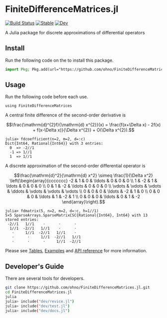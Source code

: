 # FiniteDifferenceMatrices.jl

[![Build Status](https://github.com/ohno/FiniteDifferenceMatrices.jl/actions/workflows/CI.yml/badge.svg?branch=main)](https://github.com/ohno/FiniteDifferenceMatrices.jl/actions/workflows/CI.yml?query=branch%3Amain)
[![Stable](https://img.shields.io/badge/docs-stable-blue.svg)](https://ohno.github.io/FiniteDifferenceMatrices.jl/stable/)
[![Dev](https://img.shields.io/badge/docs-dev-blue.svg)](https://ohno.github.io/FiniteDifferenceMatrices.jl/dev/)

A Julia package for discrete approximations of differential operators

## Install

Run the following code on the to install this package.
```julia
import Pkg; Pkg.add(url="https://github.com/ohno/FiniteDifferenceMatrices.jl.git")
```

## Usage

Run the following code before each use.
```@example index
using FiniteDifferenceMatrices
```

A central finite difference of the second-order derivative is
```math
\frac{\mathrm{d}^{2}f}{\mathrm{d} x^{2}}(x) = \frac{f(x+\Delta x) - 2f(x) + f(x-\Delta x)}{\Delta x^{2}} + O(\Delta x^{2}).
```
```julia-repl
julia> fdcoefficient(n=2, m=2, d=:c)
Dict{Int64, Rational{Int64}} with 3 entries:
  0  => -2//1
  -1 => 1//1
  1  => 1//1
```

A discrete approximation of the second-order differential operator is
```math
\frac{\mathrm{d}^2}{\mathrm{d} x^2}
\simeq
\frac{1}{\Delta x^2}
\left(\begin{array}{ccccccc}
  -2 &  1 &  0 & \ldots & 0 & 0 & 0 \\
   1 & -2 &  1 & \ldots & 0 & 0 & 0 \\
   0 &  1 & -2 & \ldots & 0 & 0 & 0 \\
  \vdots & \vdots & \vdots & \ddots & \vdots & \vdots & \vdots \\
  0 & 0 & 0 & \ldots & -2 &  1 &  0 \\
  0 & 0 & 0 & \ldots &  1 & -2 &  1 \\
  0 & 0 & 0 & \ldots &  0 &  1 & -2
\end{array}\right).
```
```julia-repl
julia> fdmatrix(5, n=2, m=2, d=:c, h=1//1)
5×5 SparseArrays.SparseMatrixCSC{Rational{Int64}, Int64} with 13 stored entries:
 -2//1   1//1    ⋅      ⋅      ⋅  
  1//1  -2//1   1//1    ⋅      ⋅  
   ⋅     1//1  -2//1   1//1    ⋅  
   ⋅      ⋅     1//1  -2//1   1//1
   ⋅      ⋅      ⋅     1//1  -2//1
```

Please see [Tables](https://ohno.github.io/FiniteDifferenceMatrices.jl/dev/tables/), [Examples](https://ohno.github.io/FiniteDifferenceMatrices.jl/dev/examples/) and [API reference](https://ohno.github.io/FiniteDifferenceMatrices.jl/dev/API/) for more information.

## Developer's Guide

There are several tools for developers.

```sh
git clone https://github.com/ohno/FiniteDifferenceMatrices.jl.git
cd FiniteDifferenceMatrices.jl
julia
julia> include("dev/revice.jl")
julia> include("dev/test.jl")
julia> include("dev/docs.jl")
```
